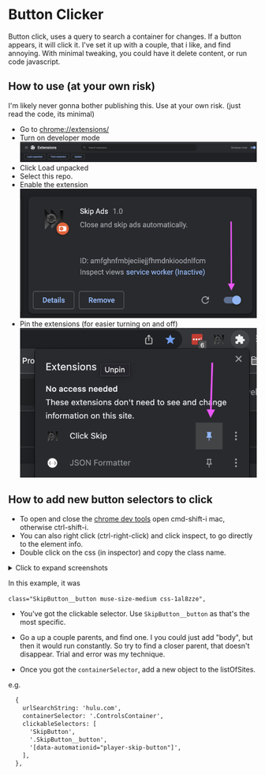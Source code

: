 # Button Clicker

Button click, uses a query to search a container for changes.  If a button appears, it will click it. I've set it up with a couple, that i like, and find annoying.  With minimal tweaking, you could have it delete content, or run code javascript.
## How to use (at your own risk)

I'm likely never gonna bother publishing this.
Use at your own risk. (just read the code, its minimal)

- Go to [chrome://extensions/](chrome://extensions/)
- Turn on developer mode
![Turn on developer mode screenshot](screenshots/turn_on_developer_mode.png)
- Click Load unpacked
- Select this repo. 
- Enable the extension
![enable the extension screenshot](screenshots/enable_extnension.png)
- Pin the extensions (for easier turning on and off)
![pin extension screenshot](screenshots/pin_extension.png)


## How to add new button selectors to click

- To open and close the [chrome dev tools](https://developer.chrome.com/docs/devtools/) open cmd-shift-i mac, otherwise ctrl-shift-i.
- You can also right click (ctrl-right-click) and click inspect, to go directly to the element info.
- Double click on the css (in inspector) and copy the class name.

<details> <summary>Click to expand screenshots</summary>
![](screenshots/inspect.png)
![](screenshots/inspect2.png) 
![](screenshots/inspect3.png)
</details>

In this example, it was
 
 `class="SkipButton__button muse-size-medium css-1al8zze",`

 
- You've got the clickable selector.  Use `SkipButton__button` as that's the most specific.  

- Go a up a couple parents, and find one.  I you could just add "body", but then it would run constantly.  So try to find a closer parent, that doesn't disappear.  Trial and error was my technique.  

- Once you got the `containerSelector`, add a new object to the listOfSites.

e.g.

```
  {
    urlSearchString: 'hulu.com',
    containerSelector: '.ControlsContainer',
    clickableSelectors: [
      'SkipButton',
      '.SkipButton__button',
      '[data-automationid="player-skip-button"]',
    ],
  },
```


